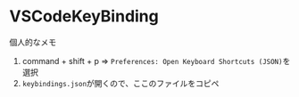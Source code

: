 # VSCodeKeyBinding
個人的なメモ
1. command + shift + p => `Preferences: Open Keyboard Shortcuts (JSON)`を選択
2. `keybindings.json`が開くので、ここのファイルをコピペ
